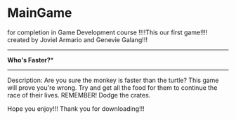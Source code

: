 # MainGame
for completion in Game Development course
!!!!This our first game!!!!
created by Joviel Armario and Genevie Galang!!!

**************************************
************Who's Faster?*************
**************************************


Description:
	Are you sure the monkey is faster than the turtle?
	This game will prove you're wrong.
	Try and get all the food for them to continue the race of their lives.
	REMEMBER! Dodge the crates.

Hope you enjoy!!! Thank you for downloading!!!
